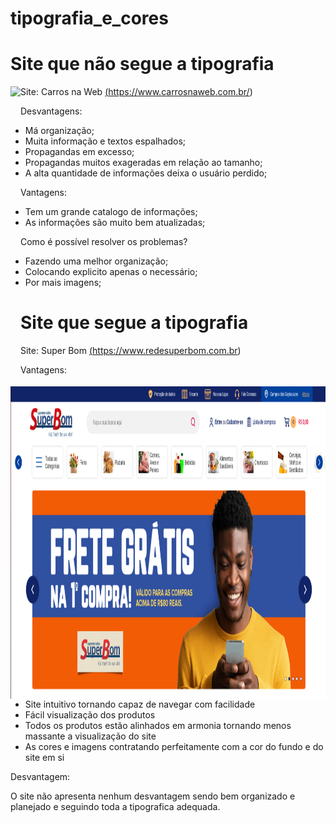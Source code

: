 # tipografia_e_cores
# Site que não segue a tipografia
Site: Carros na Web <a href="https://www.carrosnaweb.com.br/" target="_blank">(https://www.carrosnaweb.com.br/)</a>
<img align="left" height="480" 
  src="https://github.com/gabriel-ortolani/tipografia_e_cores/blob/main/site_nãoSegue-tipografia.png"/>
  
Desvantagens: 
- Má organização;
- Muita informação e textos espalhados;
- Propagandas em excesso;
- Propagandas muitos exageradas em relação ao tamanho;
- A alta quantidade de informações deixa o usuário perdido;

Vantagens:
- Tem um grande catalogo de informações;
- As informações são muito bem atualizadas;

Como é possível resolver os problemas?
- Fazendo uma melhor organização;
- Colocando explicito apenas o necessário;
- Por mais imagens;
# Site que segue a tipografia

Site: Super Bom  <a href="https://www.redesuperbom.com.br" target="_blank">(https://www.redesuperbom.com.br)</a>
<img align="left" height="500" width="550"
  src="https://github.com/gabriel-ortolani/tipografia_e_cores/blob/main/site_segue-tipografia.png"/>
  
Vantagens:
- Site intuitivo tornando capaz de navegar com facilidade
- Fácil visualização dos produtos
- Todos os produtos estão alinhados em armonia tornando menos massante a visualização do site
- As cores e imagens contratando perfeitamente com a cor do fundo e do site em si

Desvantagem:

O site não apresenta nenhum desvantagem sendo bem organizado e planejado e seguindo toda a tipografica adequada.


